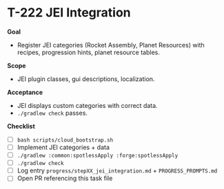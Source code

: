# T-222 JEI Integration

**Goal**

- Register JEI categories (Rocket Assembly, Planet Resources) with recipes, progression hints, planet resource tables.

**Scope**

- JEI plugin classes, gui descriptions, localization.

**Acceptance**

- JEI displays custom categories with correct data.
- `./gradlew check` passes.

**Checklist**

- [ ] `bash scripts/cloud_bootstrap.sh`
- [ ] Implement JEI categories + data
- [ ] `./gradlew :common:spotlessApply :forge:spotlessApply`
- [ ] `./gradlew check`
- [ ] Log entry `progress/stepXX_jei_integration.md` + `PROGRESS_PROMPTS.md`
- [ ] Open PR referencing this task file

